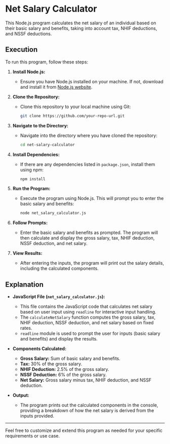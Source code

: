 # Net Salary Calculator

This Node.js program calculates the net salary of an individual based on their basic salary and benefits, taking into account tax, NHIF deductions, and NSSF deductions.

## Execution

To run this program, follow these steps:

1. **Install Node.js:**
   - Ensure you have Node.js installed on your machine. If not, download and install it from [Node.js website](https://nodejs.org/).

2. **Clone the Repository:**
   - Clone this repository to your local machine using Git:

     ```bash
     git clone https://github.com/your-repo-url.git
     ```

3. **Navigate to the Directory:**
   - Navigate into the directory where you have cloned the repository:

     ```bash
     cd net-salary-calculator
     ```

4. **Install Dependencies:**
   - If there are any dependencies listed in `package.json`, install them using npm:

     ```bash
     npm install
     ```

5. **Run the Program:**
   - Execute the program using Node.js. This will prompt you to enter the basic salary and benefits:

     ```bash
     node net_salary_calculator.js
     ```

6. **Follow Prompts:**
   - Enter the basic salary and benefits as prompted. The program will then calculate and display the gross salary, tax, NHIF deduction, NSSF deduction, and net salary.

7. **View Results:**
   - After entering the inputs, the program will print out the salary details, including the calculated components.

## Explanation

- **JavaScript File (`net_salary_calculator.js`):**
  - This file contains the JavaScript code that calculates net salary based on user input using `readline` for interactive input handling.
  - The `calculateNetSalary` function computes the gross salary, tax, NHIF deduction, NSSF deduction, and net salary based on fixed rates.
  - `readline` module is used to prompt the user for inputs (basic salary and benefits) and display the results.

- **Components Calculated:**
  - **Gross Salary:** Sum of basic salary and benefits.
  - **Tax:** 30% of the gross salary.
  - **NHIF Deduction:** 2.5% of the gross salary.
  - **NSSF Deduction:** 6% of the gross salary.
  - **Net Salary:** Gross salary minus tax, NHIF deduction, and NSSF deduction.

- **Output:**
  - The program prints out the calculated components in the console, providing a breakdown of how the net salary is derived from the inputs provided.

---

Feel free to customize and extend this program as needed for your specific requirements or use case.
